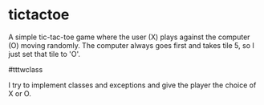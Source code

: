 # tictactoe

A simple tic-tac-toe game where the user (X) plays against the computer (O) moving randomly. The computer always goes first and takes tile 5, so I just set that tile to 'O'.

#tttwclass

I try to implement classes and exceptions and give the player the choice of X or O.
